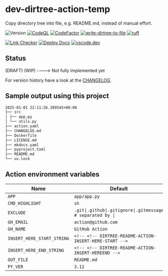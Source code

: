 # dev-dirtree-action-temp

Copy directory tree into file, e.g. README.md, instead of manual effort.

![Version](https://img.shields.io/badge/version-v0.1.22-dev-8A2BE2)
[![CodeQL](https://github.com/pdq21/dev-dirtree-action-temp/actions/workflows/codeql.yml/badge.svg)](https://github.com/pdq21/dev-dirtree-action-temp/actions/workflows/codeql.yml)
[![CodeFactor](https://www.codefactor.io/repository/github/pdq21/dev-dirtree-action-temp/badge)](https://www.codefactor.io/repository/github/pdq21/dev-dirtree-action-temp)
[![write-dirtree-to-file](https://github.com/pdq21/dev-dirtree-action-temp/actions/workflows/write-dirtree-to-file.yml/badge.svg)](https://github.com/pdq21/dev-dirtree-action-temp/actions/workflows/write-dirtree-to-file.yml)
[![ruff](https://github.com/pdq21/dev-dirtree-action-temp/actions/workflows/ruff.yml/badge.svg)](https://github.com/pdq21/dev-dirtree-action-temp/actions/workflows/ruff.yml)
<!--
[![pytest](https://github.com/pdq21/dev-dirtree-action-temp/actions/workflows/pytest.yaml/badge.svg)](https://github.com/pdq21/dev-dirtree-action-temp/actions/workflows/pytest.yaml)
-->
[![Link Checker](https://github.com/pdq21/dev-dirtree-action-temp/actions/workflows/links-fail-fast.yaml/badge.svg)](https://github.com/pdq21/dev-dirtree-action-temp/actions/workflows/links-fail-fast.yaml)
[![Deploy Docs](https://github.com/pdq21/dev-dirtree-action-temp/actions/workflows/generate-deploy-mkdocs-ghpages.yaml/badge.svg)](https://github.com/pdq21/dev-dirtree-action-temp/actions/workflows/generate-deploy-mkdocs-ghpages.yaml)
[![vscode.dev](https://img.shields.io/static/v1?logo=visualstudiocode&label=&message=vscode.dev&labelColor=2c2c32&color=007acc&logoColor=007acc)](https://vscode.dev/github/pdq21/dev-dirtree-action-temp)

## Status

(DRAFT) (WIP) ----> Not fully implemented yet

For version history have a look at the [CHANGELOG](CHANGELOG.md).

## Sample output using this project

<!-- DIRTREE-README-ACTION-INSERT-HERE-START -->
```sh
2025-01-01 22:11:26.389545+00:00
├── src
│ ├── app.py
│ └── utils.py
├── action.yaml
├── CHANGELOG.md
├── Dockerfile
├── LICENSE.md
├── mkdocs.yaml
├── pyproject.toml
├── README.md
└── uv.lock
```
<!-- DIRTREE-README-ACTION-INSERT-HERE-END -->

## Action environment variables

| Name | Default |
| - | - |
| `APP` | `app/app.py` |
| `CMD_HIGHLIGHT` | `sh` |
| `EXCLUDE` | `.git\|.github\|.gitignore\|.gitmessage # separated by \|` |
| `GH_EMAIL` | `action@github.com` |
| `GH_NAME` | `GitHub Action` |
| `INSERT_HERE_START_STRING` | `<!-- <!-- DIRTREE-README-ACTION-INSERT-HERE-START -->` |
| `INSERT_HERE_END_STRING` | `<!-- <!-- DIRTREE-README-ACTION-INSERT-HEREEND -->` |
| `OUT_FILE` | `README.md` |
| `PY_VER` | `3.12` |
